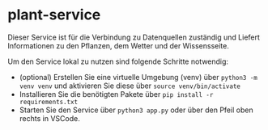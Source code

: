 # plant-service

Dieser Service ist für die Verbindung zu Datenquellen zuständig und Liefert Informationen zu den Pflanzen, dem Wetter und der Wissensseite.

Um den Service lokal zu nutzen sind folgende Schritte notwendig:
- (optional) Erstellen Sie eine virtuelle Umgebung (venv) über ```python3 -m venv venv``` und aktivieren Sie diese über ```source venv/bin/activate```
- Installieren Sie die benötigten Pakete über ```pip install -r requirements.txt```
- Starten Sie den Service über ```python3 app.py``` oder über den Pfeil oben rechts in VSCode.
